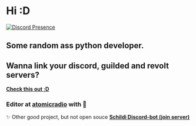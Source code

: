 # Hi :D
[![Discord Presence](https://lanyard.cnrad.dev/api/690123872674119710)](https://discord.com/users/690123872674119710)

## Some random ass python developer.

## Wanna link your discord, guilded and revolt servers?
**<a href="https://guildcord-bot.tk" target="_blank">Check this out ;D</a>**

### Editor at <a href="https://atomic.radio" target="_blank">atomicradio</a> with 💙

✨ Other good project, but not open souce **<a href="https://discord.gg/sirella" target="_blank">Schildi Discord-bot (join server)</a>**
